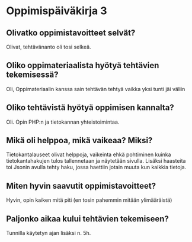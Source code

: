
# Oppimispäiväkirja 3

## Olivatko oppimistavoitteet selvät?

Olivat, tehtävänanto oli tosi selkeä.

## Oliko oppimateriaalista hyötyä tehtävien tekemisessä?

Oli, Oppimateriaalin kanssa sain tehtävän tehtyä vaikka yksi tunti jäi väliin

## Oliko tehtävistä hyötyä oppimisen kannalta?

Oli. Opin PHP:n ja tietokannan yhteistoimintaa.

## Mikä oli helppoa, mikä vaikeaa?  Miksi?

Tietokantalauseet olivat helppoja, vaikeinta ehkä pohtiminen kuinka tietokantahakujen tulos tallennetaan ja näytetään sivulla.
Lisäksi haasteita toi Jsonin avulla tehty haku, jossa haettiin jotain muuta kun kaikkia tietoja.

## Miten hyvin saavutit oppimistavoitteet?

Hyvin, opin kaiken mitä piti (en tosin pahemmin mitään ylimääräistä)

## Paljonko aikaa kului tehtävien tekemiseen?

Tunnilla käytetyn ajan lisäksi n. 5h.